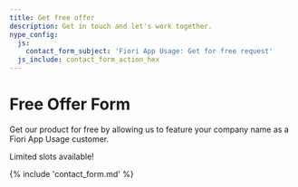 ```yaml
---
title: Get free offer
description: Get in touch and let's work together.
nype_config:
  js:
    contact_form_subject: 'Fiori App Usage: Get for free request'
  js_include: contact_form_action_hex
---
```

# Free Offer Form

Get our product for free by allowing us to feature your company name as a Fiori App Usage customer. 

Limited slots available!

{% include 'contact_form.md' %}